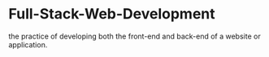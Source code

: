 # Full-Stack-Web-Development
the practice of developing both the front-end and back-end of a website or application.
